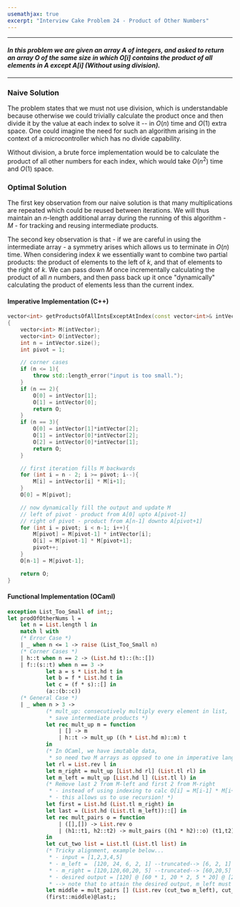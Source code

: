 ```yaml
---
usemathjax: true
excerpt: "Interview Cake Problem 24 - Product of Other Numbers"
---
```

---
#### *In this problem we are given an array $A$ of integers, and asked to return an array $O$ of the same size in which $O[i]$ contains the product of all elements in $A$ except $A[i]$ (Without using division).*

---


### Naive Solution
The problem states that we must not use division, which is understandable because otherwise we could trivially calculate the product once and then divide it by the value at each index to solve it -- in $O(n)$ time and $O(1)$ extra space. One could imagine the need for such an algorithm arising in the context of a microcontroller which has no divide capability.

Without division, a brute force implementation would be to calculate the product of all other numbers for each index, which would take $O(n^2)$ time and $O(1)$ space.  

### Optimal Solution
The first key observation from our naive solution is that many multiplications are repeated which could be reused between iterations. We will thus maintain an $n$-length additional array during the running of this algorithm - $M$ - for tracking and reusing intermediate products.

The second key observation is that - if we are careful in using the intermediate array - a symmetry arises which allows us to terminate in $O(n)$ time. When considering index $k$ we essentially want to combine two partial products: the product of elements to the left of $k$, and that of elements to the right of $k$.  We can pass down $M$ once incrementally calculating the product of all $n$ numbers, and then pass back up it once "dynamically" calculating the product of elements less than the current index.

#### Imperative Implementation (C++)
  ```cpp
  vector<int> getProductsOfAllIntsExceptAtIndex(const vector<int>& intVector)
  {
      vector<int> M(intVector);
      vector<int> O(intVector);
      int n = intVector.size();
      int pivot = 1;

      // corner cases
      if (n <= 1){
          throw std::length_error("input is too small.");
      }
      if (n == 2){
          O[0] = intVector[1];
          O[1] = intVector[0];
          return O;
      }
      if (n == 3){
          O[0] = intVector[1]*intVector[2];
          O[1] = intVector[0]*intVector[2];
          O[2] = intVector[0]*intVector[1];
          return O;
      }

      // first iteration fills M backwards
      for (int i = n - 2; i >= pivot; i--){
          M[i] = intVector[i] * M[i+1];
      }
      O[0] = M[pivot];

      // now dynamically fill the output and update M
      // left of pivot - product from A[0] upto A[pivot-1]
      // right of pivot - product from A[n-1] downto A[pivot+1]
      for (int i = pivot; i < n-1; i++){
          M[pivot] = M[pivot-1] * intVector[i];
          O[i] = M[pivot-1] * M[pivot+1];
          pivot++;
      }
      O[n-1] = M[pivot-1];

      return O;
  }
```
#### Functional Implementation (OCaml)
  ```ocaml
  exception List_Too_Small of int;;
  let prodOfOtherNums l =
      let n = List.length l in
      match l with
      (* Error Case *)
      | _ when n <= 1 -> raise (List_Too_Small n)
      (* Corner Cases *)
      | h::t when n == 2 -> (List.hd t)::(h::[])
      | f::(s::t) when n == 3 ->
              let a = s * List.hd t in
              let b = f * List.hd t in
              let c = (f * s)::[] in
              (a::(b::c))
      (* General Case *)
      | _ when n > 3 ->
              (* mult_up: consecutively multiply every element in list,
               * save intermediate products *)
              let rec mult_up m = function
                  | [] -> m
                  | h::t -> mult_up ((h * List.hd m)::m) t
              in
              (* In OCaml, we have imutable data,
               * so need two M arrays as oppsed to one in imperative languages *)
              let rl = List.rev l in
              let m_right = mult_up [List.hd rl] (List.tl rl) in
              let m_left = mult_up [List.hd l] (List.tl l) in
              (* Remove last 2 from M-left and first 2 from M-right
               * - instead of using indexing to calc O[i] = M[i-1] * M[i+1]
               * - this allows us to use recursion! *)
              let first = List.hd (List.tl m_right) in
              let last = (List.hd (List.tl m_left))::[] in
              let rec mult_pairs o = function
                  | ([],[]) -> List.rev o
                  | (h1::t1, h2::t2) -> mult_pairs ((h1 * h2)::o) (t1,t2)
              in
              let cut_two list = List.tl (List.tl list) in
              (* Tricky alignment, example below...
               * - input = [1,2,3,4,5]
               * - m_left =  [120, 24, 6, 2, 1] --truncated--> [6, 2, 1]
               * - m_right = [120,120,60,20, 5] --truncated--> [60,20,5]
               * - desired output = [120] @ [60 * 1, 20 * 2, 5 * 20] @ [24]
               * --> note that to attain the desired output, m_left must be reversed *)
              let middle = mult_pairs [] (List.rev (cut_two m_left), cut_two m_right) in
              (first::middle)@last;;
  ```
